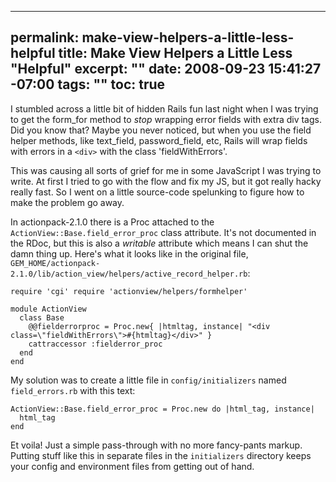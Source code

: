 ----- 
permalink: make-view-helpers-a-little-less-helpful
title: Make View Helpers a Little Less "Helpful"
excerpt: ""
date: 2008-09-23 15:41:27 -07:00
tags: ""
toc: true
-----
I stumbled across a little bit of hidden Rails fun last night when I was trying to get the form_for method to _stop_ wrapping error fields with extra div tags. Did you know that? Maybe you never noticed, but when you use the field helper methods, like text_field, password_field, etc, Rails will wrap fields with errors in a `<div>` with the class 'fieldWithErrors'.

This was causing all sorts of grief for me in some JavaScript I was trying to write. At first I tried to go with the flow and fix my JS, but it got really hacky really fast. So I went on a little source-code spelunking to figure how to make the problem go away.

In actionpack-2.1.0 there is a Proc attached to the `ActionView::Base.field_error_proc` class attribute. It's not documented in the RDoc, but this is also a _writable_ attribute which means I can shut the damn thing up. Here's what it looks like in the original file, `GEM_HOME/actionpack-2.1.0/lib/action_view/helpers/active_record_helper.rb`:

    require 'cgi' require 'actionview/helpers/formhelper'
    
    module ActionView
      class Base
        @@fielderrorproc = Proc.new{ |htmltag, instance| "<div class=\"fieldWithErrors\">#{htmltag}</div>" } 
        cattraccessor :fielderror_proc 
      end
    end

My solution was to create a little file in `config/initializers` named `field_errors.rb` with this text:

    ActionView::Base.field_error_proc = Proc.new do |html_tag, instance|
      html_tag
    end

Et voila! Just a simple pass-through with no more fancy-pants markup. Putting stuff like this in separate files in the `initializers` directory keeps your config and environment files from getting out of hand.

